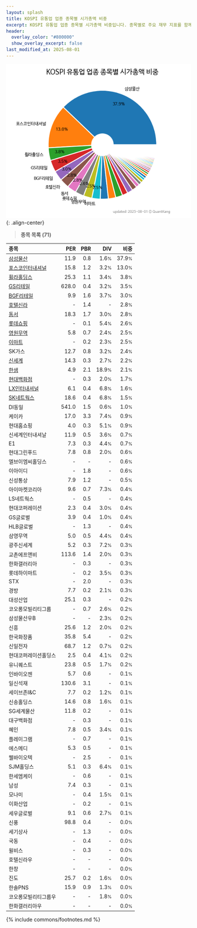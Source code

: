 ```yaml
---
layout: splash
title: KOSPI 유통업 업종 종목별 시가총액 비중
excerpt: KOSPI 유통업 업종 종목별 시가총액 비중입니다. 종목별로 주요 재무 지표를 함께 표시합니다.
header:
  overlay_color: "#800000"
  show_overlay_excerpt: false
last_modified_at: 2025-08-01
---
```



![KOSPI 유통업 업종 종목별 시가총액 비중](/stats/sector/images/kospi_업종_유통업_종목.png){: .align-center}


> **종목 목록 (71)**<a id="list"></a>

| **종목** | **PER** | **PBR** | **DIV** | **비중** |
| :------- | ------: | ------: | ------: | -------: |
| [삼성물산](/028260/) | 11.9 | 0.8 | 1.6<small>%</small> | 37.9<small>%</small> |
| [포스코인터내셔널](/047050/) | 15.8 | 1.2 | 3.2<small>%</small> | 13.0<small>%</small> |
| [휠라홀딩스](/081660/) | 25.3 | 1.1 | 3.4<small>%</small> | 3.8<small>%</small> |
| [GS리테일](/007070/) | 628.0 | 0.4 | 3.2<small>%</small> | 3.5<small>%</small> |
| [BGF리테일](/282330/) | 9.9 | 1.6 | 3.7<small>%</small> | 3.0<small>%</small> |
| [호텔신라](/008770/) | - | 1.4 | - | 2.8<small>%</small> |
| [동서](/026960/) | 18.3 | 1.7 | 3.0<small>%</small> | 2.8<small>%</small> |
| [롯데쇼핑](/023530/) | - | 0.1 | 5.4<small>%</small> | 2.6<small>%</small> |
| [영원무역](/111770/) | 5.8 | 0.7 | 2.4<small>%</small> | 2.5<small>%</small> |
| [이마트](/139480/) | - | 0.2 | 2.3<small>%</small> | 2.5<small>%</small> |
| SK가스 | 12.7 | 0.8 | 3.2<small>%</small> | 2.4<small>%</small> |
| [신세계](/004170/) | 14.3 | 0.3 | 2.7<small>%</small> | 2.2<small>%</small> |
| [한샘](/009240/) | 4.9 | 2.1 | 18.9<small>%</small> | 2.1<small>%</small> |
| [현대백화점](/069960/) | - | 0.3 | 2.0<small>%</small> | 1.7<small>%</small> |
| [LX인터내셔널](/001120/) | 6.1 | 0.4 | 6.8<small>%</small> | 1.6<small>%</small> |
| [SK네트웍스](/001740/) | 18.6 | 0.4 | 6.8<small>%</small> | 1.5<small>%</small> |
| DI동일 | 541.0 | 1.5 | 0.6<small>%</small> | 1.0<small>%</small> |
| 케이카 | 17.0 | 3.3 | 7.4<small>%</small> | 0.9<small>%</small> |
| 현대홈쇼핑 | 4.0 | 0.3 | 5.1<small>%</small> | 0.9<small>%</small> |
| 신세계인터내셔날 | 11.9 | 0.5 | 3.6<small>%</small> | 0.7<small>%</small> |
| E1 | 7.3 | 0.3 | 4.4<small>%</small> | 0.7<small>%</small> |
| 현대그린푸드 | 7.8 | 0.8 | 2.0<small>%</small> | 0.6<small>%</small> |
| 엘브이엠씨홀딩스 | - | - | - | 0.6<small>%</small> |
| 이아이디 | - | 1.8 | - | 0.6<small>%</small> |
| 신성통상 | 7.9 | 1.2 | - | 0.5<small>%</small> |
| 아이마켓코리아 | 9.6 | 0.7 | 7.3<small>%</small> | 0.4<small>%</small> |
| LS네트웍스 | - | 0.5 | - | 0.4<small>%</small> |
| 현대코퍼레이션 | 2.3 | 0.4 | 3.0<small>%</small> | 0.4<small>%</small> |
| GS글로벌 | 3.9 | 0.4 | 1.0<small>%</small> | 0.4<small>%</small> |
| HLB글로벌 | - | 1.3 | - | 0.4<small>%</small> |
| 삼영무역 | 5.0 | 0.5 | 4.4<small>%</small> | 0.4<small>%</small> |
| 광주신세계 | 5.2 | 0.3 | 7.2<small>%</small> | 0.3<small>%</small> |
| 교촌에프앤비 | 113.6 | 1.4 | 2.0<small>%</small> | 0.3<small>%</small> |
| 한화갤러리아 | - | 0.3 | - | 0.3<small>%</small> |
| 롯데하이마트 | - | 0.2 | 3.5<small>%</small> | 0.3<small>%</small> |
| STX | - | 2.0 | - | 0.3<small>%</small> |
| 경방 | 7.7 | 0.2 | 2.1<small>%</small> | 0.3<small>%</small> |
| 대성산업 | 25.1 | 0.3 | - | 0.2<small>%</small> |
| 코오롱모빌리티그룹 | - | 0.7 | 2.6<small>%</small> | 0.2<small>%</small> |
| 삼성물산우B | - | - | 2.3<small>%</small> | 0.2<small>%</small> |
| 신흥 | 25.6 | 1.2 | 2.0<small>%</small> | 0.2<small>%</small> |
| 한국화장품 | 35.8 | 5.4 | - | 0.2<small>%</small> |
| 신일전자 | 68.7 | 1.2 | 0.7<small>%</small> | 0.2<small>%</small> |
| 현대코퍼레이션홀딩스 | 2.5 | 0.4 | 4.1<small>%</small> | 0.2<small>%</small> |
| 유니퀘스트 | 23.8 | 0.5 | 1.7<small>%</small> | 0.2<small>%</small> |
| 인바이오젠 | 5.7 | 0.6 | - | 0.1<small>%</small> |
| 일신석재 | 130.6 | 3.1 | - | 0.1<small>%</small> |
| 세이브존I&C | 7.7 | 0.2 | 1.2<small>%</small> | 0.1<small>%</small> |
| 신송홀딩스 | 14.6 | 0.8 | 1.6<small>%</small> | 0.1<small>%</small> |
| SG세계물산 | 11.8 | 0.2 | - | 0.1<small>%</small> |
| 대구백화점 | - | 0.3 | - | 0.1<small>%</small> |
| 혜인 | 7.8 | 0.5 | 3.4<small>%</small> | 0.1<small>%</small> |
| 플레이그램 | - | 0.7 | - | 0.1<small>%</small> |
| 에스메디 | 5.3 | 0.5 | - | 0.1<small>%</small> |
| 웰바이오텍 | - | 2.5 | - | 0.1<small>%</small> |
| SJM홀딩스 | 5.1 | 0.3 | 6.4<small>%</small> | 0.1<small>%</small> |
| 한세엠케이 | - | 0.6 | - | 0.1<small>%</small> |
| 남성 | 7.4 | 0.3 | - | 0.1<small>%</small> |
| 모나미 | - | 0.4 | 1.5<small>%</small> | 0.1<small>%</small> |
| 이화산업 | - | 0.2 | - | 0.1<small>%</small> |
| 세우글로벌 | 9.1 | 0.6 | 2.7<small>%</small> | 0.1<small>%</small> |
| 신풍 | 98.8 | 0.4 | - | 0.0<small>%</small> |
| 세기상사 | - | 1.3 | - | 0.0<small>%</small> |
| 국동 | - | 0.4 | - | 0.0<small>%</small> |
| 윌비스 | - | 0.3 | - | 0.0<small>%</small> |
| 호텔신라우 | - | - | - | 0.0<small>%</small> |
| 한창 | - | - | - | 0.0<small>%</small> |
| 진도 | 25.7 | 0.2 | 1.6<small>%</small> | 0.0<small>%</small> |
| 한솔PNS | 15.9 | 0.9 | 1.3<small>%</small> | 0.0<small>%</small> |
| 코오롱모빌리티그룹우 | - | - | 1.8<small>%</small> | 0.0<small>%</small> |
| 한화갤러리아우 | - | - | - | 0.0<small>%</small> |

{% include commons/footnotes.md %}